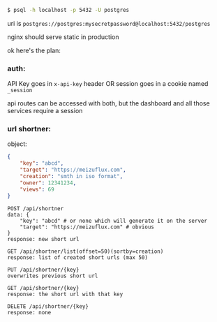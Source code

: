 ```bash
$ psql -h localhost -p 5432 -U postgres
```

uri is `postgres://postgres:mysecretpassword@localhost:5432/postgres`

nginx should serve static in production

ok here's the plan:

### auth:
API Key goes in `x-api-key` header OR session goes in a cookie named `_session`

api routes can be accessed with both, but the dashboard and all those services require a session


### url shortner:

object:

```json
{
    "key": "abcd",
    "target": "https://meizuflux.com",
    "creation": "smth in iso format",
    "owner": 12341234,
    "views": 69
}
```

```
POST /api/shortner
data: {
    "key": "abcd" # or none which will generate it on the server
    "target": "https://meizuflux.com" # obvious
}
response: new short url
```

```
GET /api/shortner/list(offset=50)(sortby=creation)
response: list of created short urls (max 50)
```

```
PUT /api/shortner/{key}
overwrites previous short url
```

```
GET /api/shortner/{key}
response: the short url with that key
```

```
DELETE /api/shortner/{key}
response: none
```
